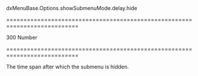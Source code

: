 <!--id-->dxMenuBase.Options.showSubmenuMode.delay.hide<!--/id-->
===========================================================================
<!--default-->300<!--/default-->
<!--type-->Number<!--/type-->
===========================================================================

<!--shortDescription-->
The time span after which the submenu is hidden.
<!--/shortDescription-->

<!--fullDescription-->

<!--/fullDescription-->